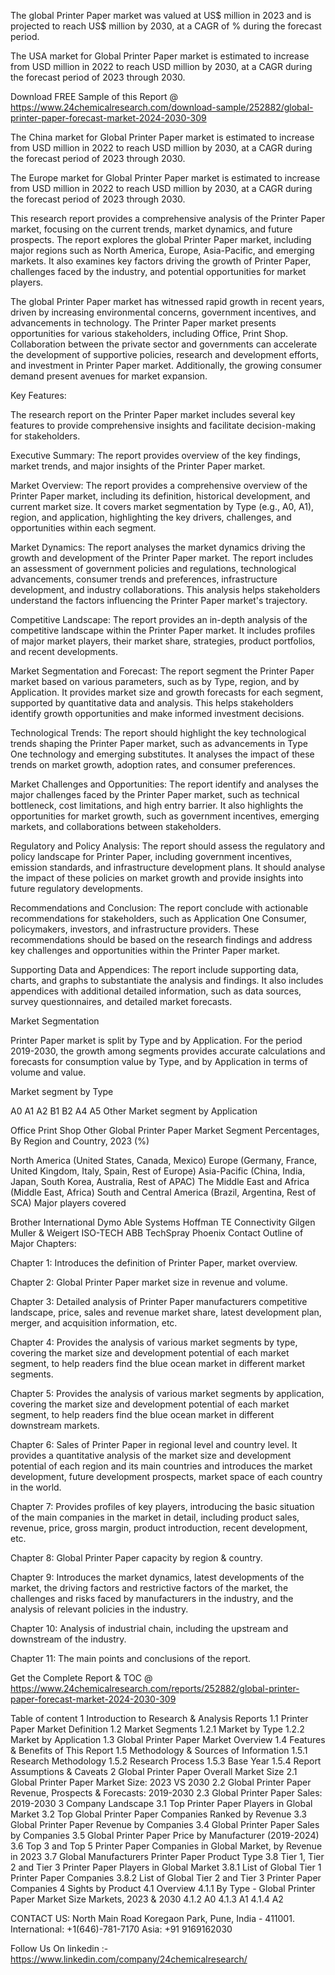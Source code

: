 The global Printer Paper market was valued at US$ million in 2023 and is projected to reach US$ million by 2030, at a CAGR of % during the forecast period.

The USA market for Global Printer Paper  market is estimated to increase from USD million in 2022 to reach USD million by 2030, at a CAGR during the forecast period of 2023 through 2030.

Download FREE Sample of this Report @ https://www.24chemicalresearch.com/download-sample/252882/global-printer-paper-forecast-market-2024-2030-309

The China market for Global Printer Paper  market is estimated to increase from USD million in 2022 to reach USD million by 2030, at a CAGR during the forecast period of 2023 through 2030.

The Europe market for Global Printer Paper  market is estimated to increase from USD million in 2022 to reach USD million by 2030, at a CAGR during the forecast period of 2023 through 2030.

This research report provides a comprehensive analysis of the Printer Paper market, focusing on the current trends, market dynamics, and future prospects. The report explores the global Printer Paper market, including major regions such as North America, Europe, Asia-Pacific, and emerging markets. It also examines key factors driving the growth of Printer Paper, challenges faced by the industry, and potential opportunities for market players.

The global Printer Paper market has witnessed rapid growth in recent years, driven by increasing environmental concerns, government incentives, and advancements in technology. The Printer Paper market presents opportunities for various stakeholders, including Office, Print Shop. Collaboration between the private sector and governments can accelerate the development of supportive policies, research and development efforts, and investment in Printer Paper market. Additionally, the growing consumer demand present avenues for market expansion.

Key Features:

The research report on the Printer Paper market includes several key features to provide comprehensive insights and facilitate decision-making for stakeholders.

Executive Summary: The report provides overview of the key findings, market trends, and major insights of the Printer Paper market.

Market Overview: The report provides a comprehensive overview of the Printer Paper market, including its definition, historical development, and current market size. It covers market segmentation by Type (e.g., A0, A1), region, and application, highlighting the key drivers, challenges, and opportunities within each segment.

Market Dynamics: The report analyses the market dynamics driving the growth and development of the Printer Paper market. The report includes an assessment of government policies and regulations, technological advancements, consumer trends and preferences, infrastructure development, and industry collaborations. This analysis helps stakeholders understand the factors influencing the Printer Paper market's trajectory.

Competitive Landscape: The report provides an in-depth analysis of the competitive landscape within the Printer Paper market. It includes profiles of major market players, their market share, strategies, product portfolios, and recent developments.

Market Segmentation and Forecast: The report segment the Printer Paper market based on various parameters, such as by Type, region, and by Application. It provides market size and growth forecasts for each segment, supported by quantitative data and analysis. This helps stakeholders identify growth opportunities and make informed investment decisions.

Technological Trends: The report should highlight the key technological trends shaping the Printer Paper market, such as advancements in Type One technology and emerging substitutes. It analyses the impact of these trends on market growth, adoption rates, and consumer preferences.

Market Challenges and Opportunities: The report identify and analyses the major challenges faced by the Printer Paper market, such as technical bottleneck, cost limitations, and high entry barrier. It also highlights the opportunities for market growth, such as government incentives, emerging markets, and collaborations between stakeholders.

Regulatory and Policy Analysis: The report should assess the regulatory and policy landscape for Printer Paper, including government incentives, emission standards, and infrastructure development plans. It should analyse the impact of these policies on market growth and provide insights into future regulatory developments.

Recommendations and Conclusion: The report conclude with actionable recommendations for stakeholders, such as Application One Consumer, policymakers, investors, and infrastructure providers. These recommendations should be based on the research findings and address key challenges and opportunities within the Printer Paper market.

Supporting Data and Appendices: The report include supporting data, charts, and graphs to substantiate the analysis and findings. It also includes appendices with additional detailed information, such as data sources, survey questionnaires, and detailed market forecasts.

Market Segmentation

Printer Paper market is split by Type and by Application. For the period 2019-2030, the growth among segments provides accurate calculations and forecasts for consumption value by Type, and by Application in terms of volume and value.

Market segment by Type

A0
A1
A2
B1
B2
A4
A5
Other
Market segment by Application

Office
Print Shop
Other
Global Printer Paper Market Segment Percentages, By Region and Country, 2023 (%)

North America (United States, Canada, Mexico)
Europe (Germany, France, United Kingdom, Italy, Spain, Rest of Europe)
Asia-Pacific (China, India, Japan, South Korea, Australia, Rest of APAC)
The Middle East and Africa (Middle East, Africa)
South and Central America (Brazil, Argentina, Rest of SCA)
Major players covered

Brother International
Dymo
Able Systems
Hoffman
TE Connectivity
Gilgen Muller & Weigert
ISO-TECH
ABB
TechSpray
Phoenix Contact
Outline of Major Chapters:

Chapter 1: Introduces the definition of Printer Paper, market overview.

Chapter 2: Global Printer Paper market size in revenue and volume.

Chapter 3: Detailed analysis of Printer Paper manufacturers competitive landscape, price, sales and revenue market share, latest development plan, merger, and acquisition information, etc.

Chapter 4: Provides the analysis of various market segments by type, covering the market size and development potential of each market segment, to help readers find the blue ocean market in different market segments.

Chapter 5: Provides the analysis of various market segments by application, covering the market size and development potential of each market segment, to help readers find the blue ocean market in different downstream markets.

Chapter 6: Sales of Printer Paper in regional level and country level. It provides a quantitative analysis of the market size and development potential of each region and its main countries and introduces the market development, future development prospects, market space of each country in the world.

Chapter 7: Provides profiles of key players, introducing the basic situation of the main companies in the market in detail, including product sales, revenue, price, gross margin, product introduction, recent development, etc.

Chapter 8: Global Printer Paper capacity by region & country.

Chapter 9: Introduces the market dynamics, latest developments of the market, the driving factors and restrictive factors of the market, the challenges and risks faced by manufacturers in the industry, and the analysis of relevant policies in the industry.

Chapter 10: Analysis of industrial chain, including the upstream and downstream of the industry.

Chapter 11: The main points and conclusions of the report.

Get the Complete Report & TOC @ https://www.24chemicalresearch.com/reports/252882/global-printer-paper-forecast-market-2024-2030-309

Table of content
1 Introduction to Research & Analysis Reports
1.1 Printer Paper Market Definition
1.2 Market Segments
1.2.1 Market by Type
1.2.2 Market by Application
1.3 Global Printer Paper Market Overview
1.4 Features & Benefits of This Report
1.5 Methodology & Sources of Information
1.5.1 Research Methodology
1.5.2 Research Process
1.5.3 Base Year
1.5.4 Report Assumptions & Caveats
2 Global Printer Paper Overall Market Size
2.1 Global Printer Paper Market Size: 2023 VS 2030
2.2 Global Printer Paper Revenue, Prospects & Forecasts: 2019-2030
2.3 Global Printer Paper Sales: 2019-2030
3 Company Landscape
3.1 Top Printer Paper Players in Global Market
3.2 Top Global Printer Paper Companies Ranked by Revenue
3.3 Global Printer Paper Revenue by Companies
3.4 Global Printer Paper Sales by Companies
3.5 Global Printer Paper Price by Manufacturer (2019-2024)
3.6 Top 3 and Top 5 Printer Paper Companies in Global Market, by Revenue in 2023
3.7 Global Manufacturers Printer Paper Product Type
3.8 Tier 1, Tier 2 and Tier 3 Printer Paper Players in Global Market
3.8.1 List of Global Tier 1 Printer Paper Companies
3.8.2 List of Global Tier 2 and Tier 3 Printer Paper Companies
4 Sights by Product
4.1 Overview
4.1.1 By Type - Global Printer Paper Market Size Markets, 2023 & 2030
4.1.2 A0
4.1.3 A1
4.1.4 A2

CONTACT US:
North Main Road Koregaon Park, Pune, India - 411001.
International: +1(646)-781-7170
Asia: +91 9169162030

Follow Us On linkedin :- https://www.linkedin.com/company/24chemicalresearch/

